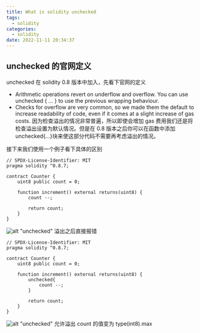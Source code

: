 ```yaml
---
title: What is solidity unchecked
tags:
  - solidity
categories:
  - solidity
date: 2022-11-11 20:34:37
---
```


## unchecked 的官网定义

unchecked 在 solidity 0.8 版本中加入，先看下官网的定义

- Arithmetic operations revert on underflow and overflow. You can use unchecked { ... } to use the previous wrapping behaviour.
- Checks for overflow are very common, so we made them the default to increase readability of code, even if it comes at a slight increase of gas costs.
  因为检查溢出的情况非常普遍，所以即使会增加 gas 费用我们还是将检查溢出设置为默认情况。但是在 0.8 版本之后你可以在函数中添加 unchecked{...}块来使这部分代码不需要再考虑溢出的情况。

接下来我们使用一个例子看下具体的区别

```
// SPDX-License-Identifier: MIT
pragma solidity ^0.8.7;

contract Counter {
    uint8 public count = 0;

    function increment() external returns(uint8) {
        count --;

        return count;
    }
}
```

![alt "unchecked"](/images/unchecked-1.png)
溢出之后直接报错

```
// SPDX-License-Identifier: MIT
pragma solidity ^0.8.7;

contract Counter {
    uint8 public count = 0;

    function increment() external returns(uint8) {
        unchecked{
            count --;
        }

        return count;
    }
}
```

![alt "unchecked"](/images/unchecked-2.png)
允许溢出 count 的值变为 type(int8).max
